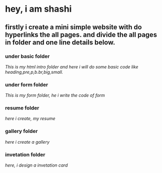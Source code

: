 # hey, i am shashi
## firstly i create a mini simple website with do hyperlinks the all pages. and divide the all pages in folder and one line details below.
### under basic folder
*This is my html intro folder and here i will do some basic code like heading,pre,p,b.br,big,small.*
### under form folder
*This is my form folder, he i write the code of form*
### resume folder 
*here i create, my resume*
### gallery folder
*here i create a gallery*
### invetation folder 
*here, i design a invetation card*
